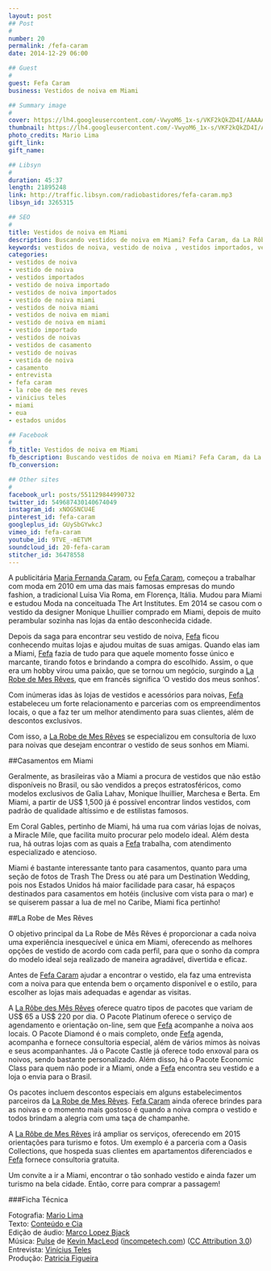 ```yaml
---
layout: post
## Post
#
number: 20
permalink: /fefa-caram 
date: 2014-12-29 06:00

## Guest
#
guest: Fefa Caram
business: Vestidos de noiva em Miami

## Summary image
#
cover: https://lh4.googleusercontent.com/-VwyoM6_1x-s/VKF2kQkZD4I/AAAAAAAABTs/rTuYKsSwQNE/s800/fefa-caram-cover.jpg
thumbnail: https://lh4.googleusercontent.com/-VwyoM6_1x-s/VKF2kQkZD4I/AAAAAAAABTs/rTuYKsSwQNE/s800/fefa-caram-cover.jpg
photo_credits: Mario Lima
gift_link: 
gift_name: 

## Libsyn
#
duration: 45:37
length: 21895248
link: http://traffic.libsyn.com/radiobastidores/fefa-caram.mp3
libsyn_id: 3265315

## SEO
#
title: Vestidos de noiva em Miami
description: Buscando vestidos de noiva em Miami? Fefa Caram, da La Rôbe de mes Rêves, pode te ajudar a escolher o vestido ideal. Escute a entrevista que a Rádio Bastidores fez com ela.
keywords: vestidos de noiva, vestido de noiva , vestidos importados, vestido de noiva importado, vestidos de noiva importados, vestido de noiva miami, vestidos de noiva miami, vestidos de noiva em miami, vestido de noiva em miami, vestido importado, vestidos de noivas, vestidos de casamento, casamento, entrevista, fefa caram, la robe de mes reves, vinicius teles, miami, eua, estados unidos
categories:
- vestidos de noiva
- vestido de noiva 
- vestidos importados
- vestido de noiva importado
- vestidos de noiva importados
- vestido de noiva miami
- vestidos de noiva miami
- vestidos de noiva em miami
- vestido de noiva em miami
- vestido importado
- vestidos de noivas
- vestidos de casamento
- vestido de noivas
- vestida de noiva
- casamento
- entrevista
- fefa caram
- la robe de mes reves
- vinicius teles
- miami
- eua
- estados unidos

## Facebook
#
fb_title: Vestidos de noiva em Miami
fb_description: Buscando vestidos de noiva em Miami? Fefa Caram, da La Rôbe de mes Rêves, pode te ajudar a escolher o vestido ideal. Escute a entrevista que a Rádio Bastidores fez com ela.
fb_conversion: 

## Other sites
#
facebook_url: posts/551129844990732
twitter_id: 549687430140674049
instagram_id: xNOGSNCU4E
pinterest_id: fefa-caram
googleplus_id: GUySbGYwkcJ
vimeo_id: fefa-caram
youtube_id: 9TVE_-mETVM
soundcloud_id: 20-fefa-caram
stitcher_id: 36478558
---
```

A publicitária [Maria Fernanda Caram][fc], ou [Fefa Caram][fc], começou a trabalhar com moda em 2010 em uma das mais famosas empresas do mundo fashion, a tradicional Luisa Via Roma, em Florença, Itália. Mudou para Miami e estudou Moda na conceituada The Art Institutes. Em 2014 se casou com o vestido da designer Monique Lhuillier comprado em Miami, depois de muito perambular sozinha nas lojas da então desconhecida cidade.

Depois da saga para encontrar seu vestido de noiva, [Fefa][fc] ficou conhecendo muitas lojas e ajudou muitas de suas amigas. Quando elas iam a Miami, [Fefa][fc] fazia de tudo para que aquele momento fosse único e marcante, tirando fotos e brindando a compra do escolhido. Assim, o que era um hobby virou uma paixão, que se tornou um negócio, surgindo a [La Robe de Mes Rêves][fc], que em francês significa ‘O vestido dos meus sonhos’.

Com inúmeras idas às lojas de vestidos e acessórios para noivas, [Fefa][fc] estabeleceu um forte relacionamento e parcerias com os empreendimentos locais, o que a faz ter um melhor atendimento para suas clientes, além de descontos exclusivos. 

Com isso, a [La Robe de Mes Rêves][fc] se especializou em consultoria de luxo para noivas que desejam encontrar o vestido de seus sonhos em Miami.

##Casamentos em Miami

Geralmente, as brasileiras vão a Miami a procura de vestidos que não estão disponíveis no Brasil, ou são vendidos a preços estratosféricos, como modelos exclusivos de Galia Lahav, Monique lhuillier, Marchesa e Berta. Em Miami, a partir de US$ 1,500 já é possível encontrar lindos vestidos, com padrão de qualidade altíssimo e de estilistas famosos.

Em Coral Gables, pertinho de Miami, há uma rua com várias lojas de noivas, a Miracle Mile, que facilita muito procurar pelo modelo ideal. Além desta rua, há outras lojas com as quais a [Fefa][fc] trabalha, com atendimento especializado e atencioso.

Miami é bastante interessante tanto para casamentos, quanto para uma seção de fotos de Trash The Dress ou até para um Destination Wedding, pois nos Estados Unidos há maior facilidade para casar, há espaços destinados para casamentos em hotéis (inclusive com vista para o mar) e se quiserem passar a lua de mel no Caribe, Miami fica pertinho!

##La Robe de Mes Rêves

O objetivo principal da La Robe de Mês Rêves é proporcionar a cada noiva uma experiência inesquecível e única em Miami, oferecendo as melhores opções de vestido de acordo com cada perfil, para que o sonho da compra do modelo ideal seja realizado de maneira agradável, divertida e eficaz.

Antes de [Fefa Caram][fc] ajudar a encontrar o vestido, ela faz uma entrevista com a noiva para que entenda bem o orçamento disponível e o estilo, para escolher as lojas mais adequadas e agendar as visitas.

A [La Rôbe des Mês Rêves][fc] oferece quatro tipos de pacotes que variam de US$ 65 a US$ 220 por dia. O Pacote Platinum oferece o serviço de agendamento e orientação on-line, sem que [Fefa][fc] acompanhe a noiva aos locais. O Pacote Diamond é o mais completo, onde [Fefa][fc] agenda, acompanha e fornece consultoria especial, além de vários mimos às noivas e seus acompanhantes. Já o Pacote Castle já oferece todo enxoval para os noivos, sendo bastante personalizado. Além disso, há o Pacote Economic Class para quem não pode ir a Miami, onde a [Fefa][fc] encontra seu vestido e a loja o envia para o Brasil. 

Os pacotes incluem descontos especiais em alguns estabelecimentos parceiros da [La Robe de Mes Rêves][fc]. [Fefa Caram][fc] ainda oferece brindes para as noivas e o momento mais gostoso é quando a noiva compra o vestido e todos brindam a alegria com uma taça de champanhe.

A [La Rôbe de Mes Rêves][fc] irá ampliar os serviços, oferecendo em 2015 orientações para turismo e fotos. Um exemplo é a parceria com a Oasis Collections, que hospeda suas clientes em apartamentos diferenciados e [Fefa][fc] fornece consultoria gratuita. 

Um convite a ir a Miami, encontrar o tão sonhado vestido e ainda fazer um turismo na bela cidade. Então, corre para comprar a passagem!

###Ficha Técnica

Fotografia: [Mario Lima][ml]  
Texto: [Conteúdo e Cia][cia]  
Edição de áudio: [Marco Lopez Bjack][m]  
Música: [Pulse][pm] de [Kevin MacLeod][pm] ([incompetech.com][pm]) ([CC Attribution 3.0][CCA])  
Entrevista: [Vinícius Teles][v]  
Produção: [Patricia Figueira][pf]

[m]: https://www.facebook.com/MarcoLopezOficial
[v]: http://www.viniciusteles.com.br
[cia]: http://conteudoecia.com.br
[pf]: http://www.patriciafigueira.com.br
[CCA]: http://creativecommons.org/licenses/by/3.0/
[pm]: http://incompetech.com/music/royalty-free/index.html?isrc=USUAN1100102
[ml]: http://mariolima.com.br/


[fc]: http://fefacaram.com/
